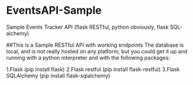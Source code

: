 # EventsAPI-Sample
Sample Events Tracker API (flask RESTful, python obviously, flask SQL-alchemy)

##This is a Sample RESTful API with working endpoints
The database is local, and is not really hosted on any platform, but you could get it up and running with a python interpreter and with the following packages:

1.Flask (pip install flask)
2.Flask restful (pip install flask-restful)
3.Flask SQLAlchemy (pip install flask-sqlalchemy)
